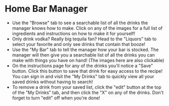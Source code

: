 # Home Bar Manager

<ul>
    <li>Use the "Browse" tab to see a searchable list of all the drinks the manager knows how to make. Click on any of the images for a full list of ingredients and instructions on how to make it for yourself!</li>
    <li>Only drink vodka? Really big tequila fan? Head to the "Liquors" tab to select your favorite and only see drinks that contain that booze!</li>
    <li>Use the "My Bar" tab to tell the manager how your bar is stocked. The manager will then give you a searchable list of all the drinks you can make with things you have on hand! (The images here are also clickable)</li>
    <li>On the instructions page for any of the drinks you'll notice a "Save" button. Click this button to save that drink for easy access to the recipe! You can sign in and visit the "My Drinks" tab to quickly view all your saved drinks without having to search!</li>
    <li>To remove a drink from your saved list, click the "edit" button at the top of the "My Drinks" tab, and then click the "X" on any of the drinks. Don't forget to turn "edit" off when you're done!</li>
</ul>